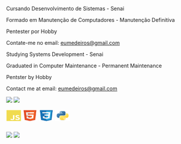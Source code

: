 Cursando Desenvolvimento de Sistemas - Senai

Formado em  Manutenção de Computadores - Manutenção Definitiva

Pentester por Hobby

Contate-me no email: eumedeiros@gmail.com

Studying Systems Development - Senai

Graduated in Computer Maintenance - Permanent Maintenance

Pentster by Hobby

Contact me at email: eumedeiros@gmail.com

<div>
<a href-"https://github.com/MedeirosCode">
<img heigh-"180cm" src="https://github-readme-stats.vercel.app/api?username=MedeirosCode&show_icons=true&theme=radical&include_all_commits=true&count_public=true"/>
<img heigh-"180cm" src="https://github-readme-stats.vercel.app/api/top-langs/?username=MedeirosCode&layout=compact&langs_count=168&theme=dracula"/>
</div>
  

<div style="display: inline_block"><br>
  <img align="center" alt="vini-Js" height="30" width="40" src="https://raw.githubusercontent.com/devicons/devicon/master/icons/javascript/javascript-plain.svg">
  <img align="center" alt="vini-HTML" height="30" width="40" src="https://raw.githubusercontent.com/devicons/devicon/master/icons/html5/html5-original.svg">
  <img align="center" alt="vini-CSS" height="30" width="40" src="https://raw.githubusercontent.com/devicons/devicon/master/icons/css3/css3-original.svg">
  <img align="center" alt="vini-Python" height="30" width="40" src="https://raw.githubusercontent.com/devicons/devicon/master/icons/python/python-original.svg">
 
</div>
  
  ##
 
<div> 
  
  <a href="https://instagram.com/eu_vimedeiros" target="_blank"><img src="https://img.shields.io/badge/-Instagram-%23E4405F?style=for-the-badge&logo=instagram&logoColor=white" target="_blank"></a>
 	<a href = "mailto:eumedeiros@gmail.com"><img src="https://img.shields.io/badge/-Gmail-%23333?style=for-the-badge&logo=gmail&logoColor=white" target="_blank"></a>

  
</div>



